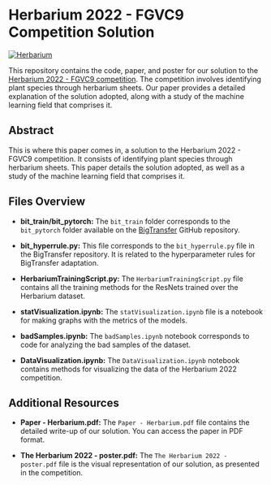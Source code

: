 # Herbarium 2022 - FGVC9 Competition Solution

[![Herbarium](https://i.postimg.cc/15qZZfvt/My-Post.jpg)](https://postimg.cc/Xp4Pf7SS)

This repository contains the code, paper, and poster for our solution to the [Herbarium 2022 - FGVC9 competition](https://sites.google.com/view/fgvc9/competitions/herbariumchallenge2022?authuser=0). The competition involves identifying plant species through herbarium sheets. Our paper provides a detailed explanation of the solution adopted, along with a study of the machine learning field that comprises it.

## Abstract

This is where this paper comes in, a solution to the Herbarium 2022 - FGVC9 competition. It consists of identifying plant species through herbarium sheets. This paper details the solution adopted, as well as a study of the machine learning field that comprises it.

## Files Overview

- **bit_train/bit_pytorch:** The `bit_train` folder corresponds to the `bit_pytorch` folder available on the [BigTransfer](https://github.com/google-research/big_transfer) GitHub repository.

- **bit_hyperrule.py:** This file corresponds to the `bit_hyperrule.py` file in the BigTransfer repository. It is related to the hyperparameter rules for BigTransfer adaptation.

- **HerbariumTrainingScript.py:** The `HerbariumTrainingScript.py` file contains all the training methods for the ResNets trained over the Herbarium dataset.

- **statVisualization.ipynb:** The `statVisualization.ipynb` file is a notebook for making graphs with the metrics of the models.

- **badSamples.ipynb:** The `badSamples.ipynb` notebook corresponds to code for analyzing the bad samples of the dataset.

- **DataVisualization.ipynb:** The `DataVisualization.ipynb` notebook contains methods for visualizing the data of the Herbarium 2022 competition.

## Additional Resources

- **Paper - Herbarium.pdf:** The `Paper - Herbarium.pdf` file contains the detailed write-up of our solution. You can access the paper in PDF format.

- **The Herbarium 2022 - poster.pdf:** The `The Herbarium 2022 - poster.pdf` file is the visual representation of our solution, as presented in the competition.
